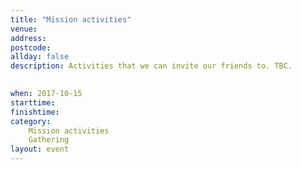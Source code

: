 ```yaml
---
title: "Mission activities"
venue: 
address: 
postcode: 
allday: false
description: Activities that we can invite our friends to. TBC.

  
when: 2017-10-15
starttime: 
finishtime: 
category:
    Mission activities
    Gathering
layout: event
---
```

